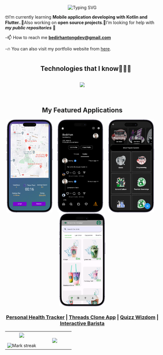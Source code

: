 
<p align="center">
<img src="https://readme-typing-svg.demolab.com?font=VT323&size=26&duration=3500&pause=500&center=true&width=435&lines=Hi+I'm+Bedirhan+Ton%C4%9F;Full+Stack+Mobile+App+Developer;Currently+Learning+.Net" alt="Typing SVG" /></a>

🤓I’m currently learning **Mobile application developing with Kotlin and Flutter.**.👾Also working on **open source projects**.🤝I’m looking for help with ***my public repositories*** 💪

-📫 How to reach me **bedirhantongdev@gmail.com** 

-🔥 You can also visit my portfolio website from [here](https://bedirhantong.github.io/#/).

<div id="user-content-toc">
  <ul align="center">
    <summary><h2 style="display: inline-block">Technologies that I know👨🏻‍💻</h2></summary>
  </ul>
</div>

<p align="center">
  <a href="https://skillicons.dev">
    <img src="https://skillicons.dev/icons?i=kotlin,java,dart,flutter,dotnet,git,firebase,ai,&perline=8" />
  </a>
</p>
<br>

<div>
    <h2 align=center> My Featured Applications </h2>
</div>

<div align="center">
  <a href="storelinkhere"><img width=150 src="assets/images/pht.png"></a>&nbsp;&nbsp;&nbsp;
  <a href="storelinkhere"><img width=150 src="assets/images/threadss.png"></a>&nbsp;&nbsp;&nbsp;
  <a href="storelinkhere"><img width=150 src="assets/images/quizz.png"></a>&nbsp;&nbsp;&nbsp;
  <a href="storelinkhere"><img width=150 src="assets/images/bar.png"></a>
</div>



<h3 align="center">
  <a href="https://github.com/bedirhantong/PersonalHealthTrackerApp">Personal Health Tracker</a> |
  <a href="https://github.com/bedirhantong/threads_clone">Threads Clone App</a> |
  <a href="https://github.com/bedirhantong/quizwiz">Quizz Wizdom</a> |
  <a href="https://github.com/bedirhantong/flutter_barista">Interactive Barista</a>
</h3>


<p align="center">
<table align="center">
<tr border="none">
<td width="50%" align="center">
  
  <img  align="center"  src="https://github-readme-stats.vercel.app/api?username=bedirhantong&theme=nightowl&show_icons=true&count_private=true" />
  <br></br>
  <img  title="🔥 Get streak stats for your profile at git.io/streak-stats" alt="Mark streak" src="https://github-readme-stats.vercel.app/api/pin/?username=bedirhantong&repo=threads_clone&theme=nightowl&hide_border=false" /> 

</td>

<td width="50%" align="center">

  <img  align="center"  src="https://github-readme-stats.anuraghazra1.vercel.app/api/top-langs/?username=bedirhantong&theme=nightowl&hide_border=false&no-bg=true&no-frame=true&langs_count=6"/>

  </td>
</tr>
</table>
